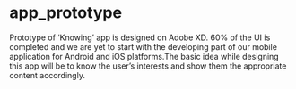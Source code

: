 # app_prototype
Prototype of ‘Knowing’ app is designed on Adobe XD. 60% of the UI is completed and we are yet to start with the developing part of our mobile
application for Android and iOS platforms.The basic idea while designing this app will be to know the user’s interests and show them the appropriate content accordingly.
